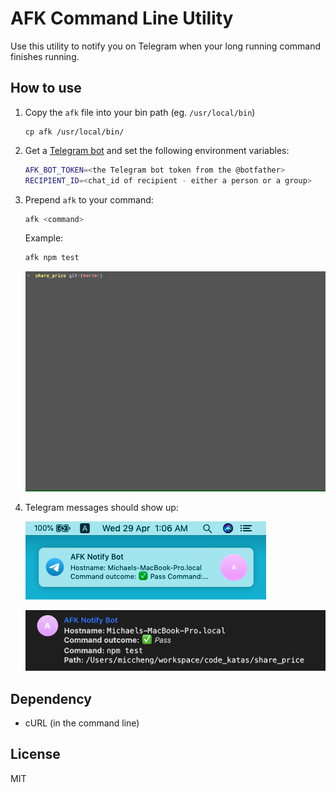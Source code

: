 # AFK Command Line Utility

Use this utility to notify you on Telegram when your long running command finishes running.

## How to use

1. Copy the `afk` file into your bin path (eg. `/usr/local/bin`)

    ```
    cp afk /usr/local/bin/
    ```

2. Get a [Telegram bot](https://core.telegram.org/bots) and set the following environment variables:

    ```bash
    AFK_BOT_TOKEN=<the Telegram bot token from the @botfather>
    RECIPIENT_ID=<chat_id of recipient - either a person or a group>
    ```
3. Prepend `afk` to your command:

    ```bash
    afk <command>
    ```

    Example:

    ```bash
    afk npm test
    ```
    
    ![Using afk](./images/part1.gif)

4. Telegram messages should show up:
    
    ![MacOS Notification](./images/macos_notification.png)
    
    ![Telegram Message](./images/telegram_message.png)

## Dependency

- cURL (in the command line)

## License

MIT
